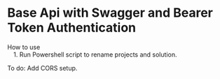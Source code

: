 # Base Api with Swagger and Bearer Token Authentication

How to use  
&emsp;1. Run Powershell script to rename projects and solution.

To do: Add CORS setup.
